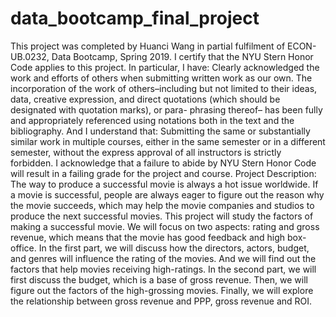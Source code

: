 # data_bootcamp_final_project

This project was completed by Huanci Wang in partial fulfilment of ECON-UB.0232, Data Bootcamp, Spring 2019. I certify that the NYU Stern Honor Code applies to this project. In particular, I have: 
Clearly acknowledged the work and efforts of others when submitting written work as our own. The incorporation of the work of others–including but not limited to their ideas, data, creative expression, and direct quotations (which should be designated with quotation marks), or para- phrasing thereof– has been fully and appropriately referenced using notations both in the text and the bibliography. 
And I understand that: 
Submitting the same or substantially similar work in multiple courses, either in the same semester or in a different semester, without the express approval of all instructors is strictly forbidden. 
I acknowledge that a failure to abide by NYU Stern Honor Code will result in a failing grade for the project and course. 
Project Description:
The way to produce a successful movie is always a hot issue worldwide. If a movie is successful, people are always eager to figure out the reason why the movie succeeds, which may help the movie companies and studios to produce the next successful movies. This project will study the factors of making a successful movie. We will focus on two aspects: rating and gross revenue, which means that the movie has good feedback and high box-office. In the first part, we will discuss how the directors, actors, budget, and genres will influence the rating of the movies. And we will find out the factors that help movies receiving high-ratings. In the second part, we will first discuss the budget, which is a base of gross revenue. Then, we will figure out the factors of the high-grossing movies. Finally, we will explore the relationship between gross revenue and PPP, gross revenue and ROI.
